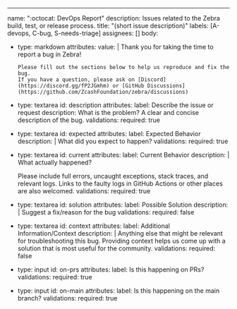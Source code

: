 ---
name: ":octocat: DevOps Report"
description: Issues related to the Zebra build, test, or release process.
title: "(short issue description)"
labels: [A-devops, C-bug, S-needs-triage]
assignees: []
body:

- type: markdown
  attributes:
    value: |
      Thank you for taking the time to report a bug in Zebra!

      Please fill out the sections below to help us reproduce and fix the bug.
      If you have a question, please ask on [Discord](https://discord.gg/fP2JGmhm) or [GitHub Discussions](https://github.com/ZcashFoundation/zebra/discussions)
- type: textarea
id: description
attributes:
    label: Describe the issue or request
    description: What is the problem? A clear and concise description of the bug.
validations:
    required: true
- type: textarea
id: expected
attributes:
    label: Expected Behavior
    description: |
    What did you expect to happen?
validations:
    required: true
- type: textarea
id: current
attributes:
    label: Current Behavior
    description: |
    What actually happened?

    Please include full errors, uncaught exceptions, stack traces, and relevant logs.
    Links to the faulty logs in GitHub Actions or other places are also welcomed.
validations:
    required: true
- type: textarea
id: solution
attributes:
    label: Possible Solution
    description: |
    Suggest a fix/reason for the bug
validations:
    required: false
- type: textarea
id: context
attributes:
    label: Additional Information/Context
    description: |
    Anything else that might be relevant for troubleshooting this bug. Providing context helps us come up with a solution that is most useful for the community.
validations:
    required: false
- type: input
id: on-prs
attributes:
    label: Is this happening on PRs?
validations:
    required: true
- type: input
id: on-main
attributes:
    label: Is this happening on the main branch?
validations:
    required: true
